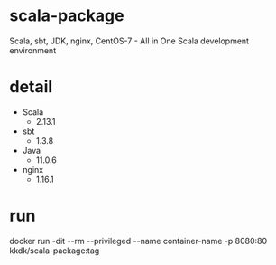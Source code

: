 # scala-package
Scala, sbt, JDK, nginx, CentOS-7 - All in One Scala development environment

# detail

- Scala
    - 2.13.1 
- sbt
    - 1.3.8
- Java
    - 11.0.6
- nginx
    - 1.16.1

# run
docker run -dit --rm --privileged --name container-name -p 8080:80 kkdk/scala-package:tag 
